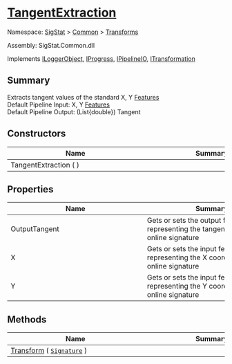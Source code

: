 # [TangentExtraction](./TangentExtraction.md)

Namespace: [SigStat]() > [Common](./../README.md) > [Transforms](./README.md)

Assembly: SigStat.Common.dll

Implements [ILoggerObject](./../ILoggerObject.md), [IProgress](./../Helpers/IProgress.md), [IPipelineIO](./../Pipeline/IPipelineIO.md), [ITransformation](./../ITransformation.md)

## Summary
Extracts tangent values of the standard X, Y [Features](https://github.com/hargitomi97/sigstat/blob/master/docs/md/SigStat/Common/Features.md)<br>Default Pipeline Input: X, Y [Features](https://github.com/hargitomi97/sigstat/blob/master/docs/md/SigStat/Common/Features.md)<br>Default Pipeline Output: (List{double})  Tangent

## Constructors

| Name | Summary | 
| --- | --- | 
| TangentExtraction (  )<div style="width: 300px">| <div style="width: 300px">| <br>


## Properties

| Name | Summary | 
| --- | --- | 
| OutputTangent<div style="width: 300px">| Gets or sets the output feature representing the tangent angles of an online signature<div style="width: 300px">| <br>
| X<div style="width: 300px">| Gets or sets the input feature representing the X coordinates of an online signature<div style="width: 300px">| <br>
| Y<div style="width: 300px">| Gets or sets the input feature representing the Y coordinates of an online signature<div style="width: 300px">| <br>


## Methods

| Name | Summary | 
| --- | --- | 
| [Transform](./Methods/TangentExtraction-100663596.md) ( [`Signature`](./../Signature.md) )<div style="width: 300px">| <div style="width: 300px">| <br>


